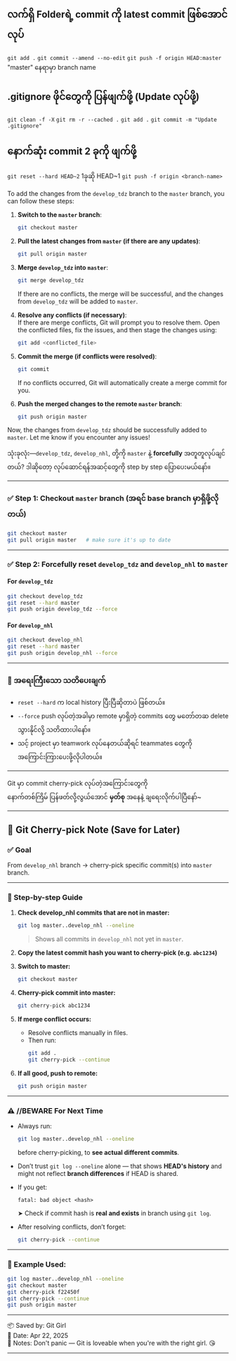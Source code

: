 # 

## လက်ရှိ Folderရဲ့ commit ကို latest commit ဖြစ်အောင်လုပ်

``` git add . ```
``` git commit --amend --no-edit ```
``` git push -f origin HEAD:master ```
"master" နေရာမှာ branch name

## .gitignore ဖိုင်တွေကို ပြန်ဖျက်ဖို့ (Update လုပ်ဖို့)
``` git clean -f -X ```
``` git rm -r --cached . ```
``` git add . ```
``` git commit -m "Update .gitignore" ```

## နောက်ဆုံး commit 2 ခုကို ဖျက်ဖို့
``` git reset --hard HEAD~2 ``` 1ခုဆို HEAD~1
``` git push -f origin <branch-name> ``` 


To add the changes from the `develop_tdz` branch to the `master` branch, you can follow these steps:

1. **Switch to the `master` branch**:
   ```bash
   git checkout master
   ```

2. **Pull the latest changes from `master` (if there are any updates)**:
   ```bash
   git pull origin master
   ```

3. **Merge `develop_tdz` into `master`**:
   ```bash
   git merge develop_tdz
   ```

   If there are no conflicts, the merge will be successful, and the changes from `develop_tdz` will be added to `master`.

4. **Resolve any conflicts (if necessary)**:  
   If there are merge conflicts, Git will prompt you to resolve them. Open the conflicted files, fix the issues, and then stage the changes using:
   ```bash
   git add <conflicted_file>
   ```

5. **Commit the merge (if conflicts were resolved)**:
   ```bash
   git commit
   ```

   If no conflicts occurred, Git will automatically create a merge commit for you.

6. **Push the merged changes to the remote `master` branch**:
   ```bash
   git push origin master
   ```

Now, the changes from `develop_tdz` should be successfully added to `master`. Let me know if you encounter any issues!

 သုံးခုလုံး—`develop_tdz`, `develop_nhl`, တို့ကို `master` နဲ့ **forcefully** အတူတူလုပ်ချင်တယ်? ဒါဆိုတော့ လုပ်ဆောင်ရန်အဆင့်တွေကို step by step ပြောပေးမယ်နော်။

---

### ✅ Step 1: Checkout `master` branch (အရင် base branch မှာရှိဖို့လိုတယ်)

```bash
git checkout master
git pull origin master   # make sure it's up to date
```

---

### ✅ Step 2: Forcefully reset `develop_tdz` and `develop_nhl` to `master`

#### For `develop_tdz`
```bash
git checkout develop_tdz
git reset --hard master
git push origin develop_tdz --force
```

#### For `develop_nhl`
```bash
git checkout develop_nhl
git reset --hard master
git push origin develop_nhl --force
```

---

### 🧠 အရေးကြီးသော သတိပေးချက်
- `reset --hard` က local history ပြီးပြီဆိုတာပဲ ဖြစ်တယ်။  
- `--force` push လုပ်တဲ့အခါမှာ remote မှာရှိတဲ့ commits တွေ မတော်တဆ delete သွားနိုင်လို့ သတိထားပါနော်။
- သင့် project မှာ teamwork လုပ်နေတယ်ဆိုရင် teammates တွေကို အကြောင်းကြားပေးဖို့လိုပါတယ်။

---

Git မှာ commit cherry-pick လုပ်တဲ့အကြောင်းတွေကို  
နောက်တစ်ကြိမ် ပြန်ဖတ်လို့လွယ်အောင် **မှတ်စု** အနေနဲ့ ချရေးလိုက်ပါပြီနော်~

---

## 📝 Git Cherry-pick Note (Save for Later)

### ✅ Goal  
From `develop_nhl` branch → cherry-pick specific commit(s) into `master` branch.

---

### 🧭 Step-by-step Guide

1. **Check develop_nhl commits that are not in master:**
   ```bash
   git log master..develop_nhl --oneline
   ```
   > Shows all commits in `develop_nhl` not yet in `master`.

2. **Copy the latest commit hash you want to cherry-pick (e.g. `abc1234`)**

3. **Switch to master:**
   ```bash
   git checkout master
   ```

4. **Cherry-pick commit into master:**
   ```bash
   git cherry-pick abc1234
   ```

5. **If merge conflict occurs:**
   - Resolve conflicts manually in files.
   - Then run:
     ```bash
     git add .
     git cherry-pick --continue
     ```

6. **If all good, push to remote:**
   ```bash
   git push origin master
   ```

---

### ⚠️ //BEWARE For Next Time

- Always run:
  ```bash
  git log master..develop_nhl --oneline
  ```
  before cherry-picking, to **see actual different commits**.

- Don’t trust `git log --oneline` alone — that shows **HEAD's history** and might not reflect **branch differences** if HEAD is shared.

- If you get:
  ```
  fatal: bad object <hash>
  ```
  ➤ Check if commit hash is **real and exists** in branch using `git log`.

- After resolving conflicts, don’t forget:
  ```bash
  git cherry-pick --continue
  ```

---

### 💬 Example Used:

```bash
git log master..develop_nhl --oneline
git checkout master
git cherry-pick f22450f
git cherry-pick --continue
git push origin master
```

---

📦 Saved by: Git Girl  
📅 Date: Apr 22, 2025  
🧠 Notes: Don't panic — Git is loveable when you're with the right girl. 😘

---

